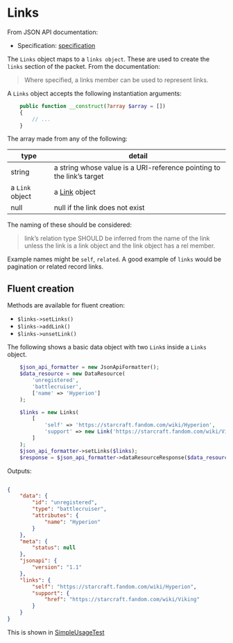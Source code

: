# Links

From JSON API documentation:
* Specification: [specification](https://jsonapi.org/format/#document-links)

The `Links` object maps to a `links object`.
These are used to create the `links` section of the packet. From the documentation:

> Where specified, a links member can be used to represent links.

A `Links` object accepts the following instantiation arguments:

```php
    public function __construct(?array $array = []) 
    {
        // ...
    }
```

The array made from any of the following: 

| type            | detail                                                                |
|-----------------|-----------------------------------------------------------------------|
| string          | a string whose value is a URI-reference pointing to the link’s target |                        | string            |
| a `Link` object | a [Link](link.md) object                                              |
| null            | null if the link does not exist                                       |

The naming of these should be considered:

> link’s relation type SHOULD be inferred from the name of the link unless the link is a link object and the link 
> object has a rel member.

Example names might be `self`, `related`. A good example of `links` would be pagination or related record links.

## Fluent creation

Methods are available for fluent creation:

* `$links->setLinks()`
* `$links->addLink()`
* `$links->unsetLink()`

The following shows a basic data object with two `Link`s inside a `Links` object. 

```php
    $json_api_formatter = new JsonApiFormatter();
    $data_resource = new DataResource(
        'unregistered',
        'battlecruiser',
        ['name' => 'Hyperion']
    );

    $links = new Links(
        [
            'self' => 'https://starcraft.fandom.com/wiki/Hyperion',
            'support' => new Link('https://starcraft.fandom.com/wiki/Viking')
        ]
    );
    $json_api_formatter->setLinks($links);
    $response = $json_api_formatter->dataResourceResponse($data_resource);
```

Outputs:

```json

{
    "data": {
        "id": "unregistered",
        "type": "battlecruiser",
        "attributes": {
            "name": "Hyperion"
        }
    },
    "meta": {
        "status": null
    },
    "jsonapi": {
        "version": "1.1"
    },
    "links": {
        "self": "https://starcraft.fandom.com/wiki/Hyperion",
        "support": {
            "href": "https://starcraft.fandom.com/wiki/Viking"
        }
    }
}

```

This is shown in [SimpleUsageTest](../../tests/Unit/Examples/Links/SimpleUsageTest.php)
